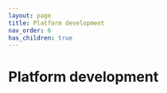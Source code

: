 ```yaml
---
layout: page
title: Platform development
nav_order: 6
has_children: true
---
```


# Platform development
